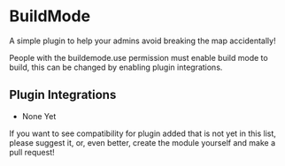 # BuildMode
A simple plugin to help your admins avoid breaking the map accidentally!

People with the buildemode.use permission must enable build mode to build, this can be changed by enabling plugin integrations.
## Plugin Integrations
- None Yet

If you want to see compatibility for plugin added that is not yet in this list, please suggest it, or, even better, create the module yourself and make a pull request!